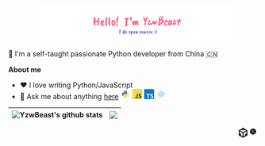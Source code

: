 <p align="center"><a href="https://yzwbeast.github.io/"><img width="80%" alt="Hello, I'm Anurag. I do open source!" src="./assets/gh-readme-header.png" /></a></p>

👋 I'm a self-taught passionate Python developer from China 🇨🇳

**About me**


- ❤️ I love writing Python/JavaScript
- 💬 Ask me about anything [here](https://github.com/yzwbeast/yzwbeast/issues)
<code><img height="20" alt="python" src="https://raw.githubusercontent.com/github/explore/80688e429a7d4ef2fca1e82350fe8e3517d3494d/topics/python/python.png"></code>
<code><img height="20" alt="javascript" src="https://raw.githubusercontent.com/github/explore/80688e429a7d4ef2fca1e82350fe8e3517d3494d/topics/javascript/javascript.png"></code>
<code><img height="20" alt="typescript" src="https://raw.githubusercontent.com/github/explore/80688e429a7d4ef2fca1e82350fe8e3517d3494d/topics/typescript/typescript.png"></code>
<code><img height="20" alt="react" src="https://raw.githubusercontent.com/github/explore/80688e429a7d4ef2fca1e82350fe8e3517d3494d/topics/react/react.png"></code>


| <img align="center" src="https://github-readme-stats.vercel.app/api?username=yzwbeast&show_icons=true&include_all_commits=true&theme=transparent&hide_border=true" alt="YzwBeast's github stats" /> | <img align="center" src="https://github-readme-stats.vercel.app/api/top-langs/?username=yzwbeast&layout=compact&theme=transparent&hide_border=true" /> |
| ------------- | ------------- |

<a href="https://x.com/yzwbeast">
  <img align="right" alt="Yzw Beast | Twitter" width="21px" src="https://raw.githubusercontent.com/yzwbeast/yzwbeast/master/assets/x.svg" />
</a>
<a href="https://codesandbox.io/u/yzwbeast">
  <img align="right" alt="Yzw Beast | CodeSandbox" width="20px" src="https://raw.githubusercontent.com/yzwbeast/yzwbeast/master/assets/codesandbox.svg" />
</a>
